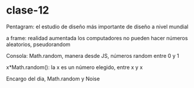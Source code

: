 # clase-12
Pentagram: el estudio de diseño más importante de diseño a nivel mundial 

a frame:  realidad aumentada 
los computadores no pueden hacer números aleatorios, pseudorandom 

Consola: Math.random, manera desde JS, números random entre 0 y 1 

x*Math.random(): la x es un número elegido, entre x y x 

Encargo del dia, Math.random y Noise 
